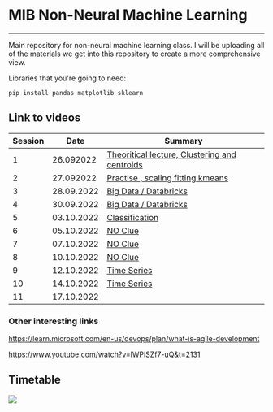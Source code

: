 # MIB Non-Neural Machine Learning
***
Main repository for non-neural machine learning class. I will be uploading all of the materials we get into this repository to create a more comprehensive view.

Libraries that you're going to need:
```
pip install pandas matplotlib sklearn
```

## Link to videos
| Session | Date       | Summary                                                                             |
|---------|------------|-------------------------------------------------------------------------------------|
| 1       | 26.092022  | [Theoritical lecture, Clustering and centroids](https://www.youtube.com/watch?v=pubHlnOgNMc)                                       |
| 2       | 27.092022  | [Practise , scaling fitting kmeans](https://www.youtube.com/watch?v=nseEWZKazq0)                                                   |
| 3       | 28.09.2022  | [Big Data / Databricks](https://www.youtube.com/watch?v=bcNsZh2joi8)                                                               |
| 4       | 30.09.2022  | [Big Data / Databricks](https://www.youtube.com/watch?v=zKcw12nz5pE)                                                               |
| 5       | 03.10.2022  | [Classification](https://www.youtube.com/watch?v=4207o7IyCUc)                                                                      |
| 6       | 05.10.2022  | [NO Clue](https://www.youtube.com/watch?v=d9Pf4t9WK5M)                                                                             |
| 7       | 07.10.2022  | [NO Clue](https://ibsbhu.sharepoint.com/sites/Section_22AITLB358OL01/Shared%20Documents/General/Recordings/Meeting%20in%20_General_-20221007_174110-Meeting%20Recording.mp4?web=1)                                                                             |
| 8       | 10.10.2022 | [NO Clue](https://ibsbhu.sharepoint.com/sites/Section_22AITLB358OL01/Shared%20Documents/General/Recordings/Meeting%20in%20_General_-20221010_173944-Meeting%20Recording.mp4?web=1)                                                                             |
| 9       | 12.10.2022 | [Time Series](https://ibsbhu.sharepoint.com/sites/Section_22AITLB358OL01/_layouts/15/stream.aspx?id=%2Fsites%2FSection%5F22AITLB358OL01%2FShared%20Documents%2FGeneral%2FRecordings%2FMeeting%20in%20%5FGeneral%5F%2D20221012%5F174311%2DMeeting%20Recording%201%2Emp4)                                                                         |
| 10       | 14.10.2022 | [Time Series](https://ibsbhu.sharepoint.com/sites/Section_22AITLB358OL01/Shared%20Documents/Forms/AllItems.aspx?FolderCTID=0x01200045BB306835C9CA479880F18897B13A46&id=%2Fsites%2FSection%5F22AITLB358OL01%2FShared%20Documents%2FGeneral%2FRecordings%2FMeeting%20in%20%5FGeneral%5F%2D20221014%5F174205%2DMeeting%20Recording%2Emp4&parent=%2Fsites%2FSection%5F22AITLB358OL01%2FShared%20Documents%2FGeneral%2FRecordings)                                                                         |
| 11       | 17.10.2022  | []()                                                                      |
### Other interesting links

https://learn.microsoft.com/en-us/devops/plan/what-is-agile-development

https://www.youtube.com/watch?v=lWPiSZf7-uQ&t=2131

## Timetable
![](https://justpaste.it/img/617e447d5b08d82456f7481e3c2d47fb.png)
